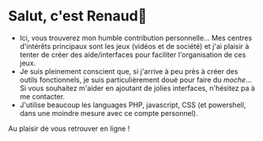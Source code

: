 <!---
- 👋 Hi, I’m @Fouyoufr
- 👀 I’m interested in ...
- 🌱 I’m currently learning ...
- 💞️ I’m looking to collaborate on ...
- 📫 How to reach me ...

Fouyoufr/Fouyoufr is a ✨ special ✨ repository because its `README.md` (this file) appears on your GitHub profile.
You can click the Preview link to take a look at your changes.
--->
# Salut, c'est Renaud👋

- Ici, vous trouverez mon humble contribution personnelle... Mes centres d'intérêts principaux sont les jeux (vidéos et de société) et j'ai plaisir à tenter de créer des aide/interfaces pour faciliter l'organisation de ces jeux.  
- Je suis pleinement conscient que, si j'arrive à peu près à créer des outils fonctionnels, je suis particulièrement doué pour faire du *moche*... Si vous souhaitez m'aider en ajoutant de jolies interfaces, n'hésitez pa à me contacter.  
- J'utilise beaucoup les languages PHP, javascript, CSS (et powershell, dans une moindre mesure avec ce compte personnel).  

Au plaisir de vous retrouver en ligne !
